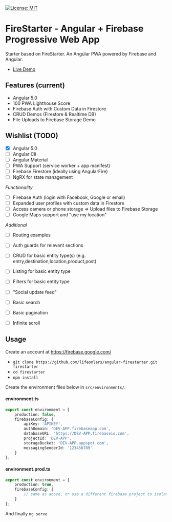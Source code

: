 [![License: MIT](https://img.shields.io/badge/License-MIT-green.svg)](https://opensource.org/licenses/MIT)

# FireStarter - Angular + Firebase Progressive Web App

Starter based on FireStarter. An Angular PWA powered by Firebase and Angular. 

- [Live Demo](https://firestarter-96e46.firebaseapp.com/)

## Features (current)

- Angular 5.0
- 100 PWA Lighthouse Score
- Firebase Auth with Custom Data in Firestore
- CRUD Demos (Firestore & Realtime DB)
- File Uploads to Firebase Storage Demo

## Wishlist (TODO)

- [x] Angular 5.0
- [ ] Angular Cli
- [ ] Angular Material
- [ ] PWA Support (service worker + app manifest)
- [ ] Firebase Firestore (ideally using AngularFire)
- [ ] NgRX for state management

*Functionality*

- [ ] Firebase Auth (login with Facebook, Google or email) 
- [ ] Expanded user profiles with custom data in Firestore
- [ ] Access camera or phone storage => Upload files to Firebase Storage
- [ ] Google Maps support and "use my location"

*Additional*

- [ ] Routing examples
- [ ] Auth guards for relevant sections
- [ ] CRUD for basic entity type(s) (e.g. entry,destination,location,product,post)
- [ ] Listing for basic entity type
- [ ] Filters for basic entity type
- [ ] "Social update feed"
- [ ] Basic search
- [ ] Basic pagination 
- [ ] Infinite scroll 



## Usage

Create an account at https://firebase.google.com/

- `git clone https://github.com/lifeonlars/angular-firestarter.git firestarter`
- `cd firestarter`
- `npm install`

Create the environment files below in `src/environments/`.

#### environment.ts
```typescript
export const environment = {
    production: false,
    firebaseConfig: {
        apiKey: 'APIKEY',
        authDomain: 'DEV-APP.firebaseapp.com',
        databaseURL: 'https://DEV-APP.firebaseio.com',
        projectId: 'DEV-APP',
        storageBucket: 'DEV-APP.appspot.com',
        messagingSenderId: '123456789'
    }
};
```
#### environment.prod.ts
```typescript
export const environment = {
    production: true,
    firebaseConfig: {
        // same as above, or use a different firebase project to isolate environments
    }
};
```

And finally `ng serve`

